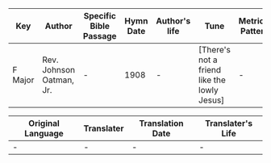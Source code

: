 Key | Author   | Specific Bible Passage     |Hymn Date |Author's life |Tune |Metrical Pattern   |Composer/Source
-- | --------- | ---------------------------|----------|--------------|-----|-------------------|-------------  
F Major |Rev. Johnson Oatman, Jr. |- |1908 |- |[There's not a friend like the lowly Jesus] |- |Geo. C. Hugg

Original Language | Translater | Translation Date   | Translater's Life  
----------------- | --------- | --------------------|-------------     
\- |- |- |-
